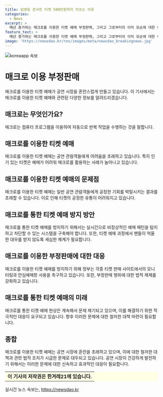 ```yaml
---
title: 임영웅 콘서트 티켓 500만원까지 치솟는 이유
categories:
  - News
excerpt: >
  매년 증가하는 매크로를 이용한 티켓 예매 부정판매, 그리고 그로부터의 이익 모순에 대한 이야기입니다. 기존에는 매크로를 이용한 티켓 예매 부정판매가 복잡하고 비법이라 여겨졌으나, 이제는 1만원에 매크로를 통한 티켓 예매가 가능하며, 티켓 예매 시스템의 취약점을 이용해 다량 예매하는 방법이 소개되고 있습니다. 이에 대한 이익을 보기 위한 플랫폼, 매크로 업자들의 활동과 팬들의 고통스러운 티켓 얻기 수순도 다루고 있습니다. 더불어 정부의 방지책과 제재, 더 나아가 실시간으로 비정상적인 예매 패턴을 탐지하는 기술적인 시스템이 요구되고 있습니다. 1만원으로 시작해 수많은 피해를 본 팬들의 목소리를 반영한 자세한 기사입니다.
feature_text: >
  매년 증가하는 매크로를 이용한 티켓 예매 부정판매, 그리고 그로부터의 이익 모순에 대한 이야기입니다. 기존에는 매크로를 이용한 티켓 예매 부정판매가 복잡하고 비법이라 여겨졌으나, 이제는 1만원에 매크로를 통한 티켓 예매가 가능하며, 티켓 예매 시스템의 취약점을 이용해 다량 예매하는 방법이 소개되고 있습니다. 이에 대한 이익을 보기 위한 플랫폼, 매크로 업자들의 활동과 팬들의 고통스러운 티켓 얻기 수순도 다루고 있습니다. 더불어 정부의 방지책과 제재, 더 나아가 실시간으로 비정상적인 예매 패턴을 탐지하는 기술적인 시스템이 요구되고 있습니다. 1만원으로 시작해 수많은 피해를 본 팬들의 목소리를 반영한 자세한 기사입니다.
image: 'https://newsdao.kr/res/images/meta/newsdao_breakingnews.jpg'
---
```


<p><img src="https://newsdao.kr/res/images/meta/newsdao_breakingnews.jpg" alt="koreaapp 속보" /></p>

<h1>매크로 이용 부정판매</h1>

<p data-ke-size="size16">매크로를 이용한 티켓 예매가 공연 시장을 혼란스럽게 만들고 있습니다. 이 기사에서는 매크로를 이용한 티켓 예매와 관련된 다양한 정보를 알려드리겠습니다.</p>

<h2>매크로는 무엇인가요?</h2>

<p data-ke-size="size16">매크로는 컴퓨터 프로그램을 이용하여 자동으로 반복 작업을 수행하는 것을 말합니다.</p>

<h2>매크로를 이용한 티켓 예매</h2>

<p data-ke-size="size16">매크로를 이용한 티켓 예매는 공연 관람객들에게 어려움을 초래하고 있습니다. 특히 인기 있는 티켓은 예매가 어려워 매크로를 활용하는 사례가 늘어나고 있습니다.</p>

<h2>매크로를 이용한 티켓 예매의 문제점</h2>

<p data-ke-size="size16">매크로를 이용한 티켓 예매는 일반 공연 관람객들에게 공정한 기회를 박탈시키는 결과를 초래할 수 있습니다. 이로 인해 티켓의 공정한 유통이 어려워지고 있습니다.</p>

<h2>매크로를 통한 티켓 예매 방지 방안</h2>

<p data-ke-size="size16">매크로를 통한 티켓 예매를 방지하기 위해서는 실시간으로 비정상적인 예매 패턴을 탐지하고 차단할 수 있는 시스템을 구축해야 합니다. 또한, 티켓 예매 과정에서 팬들이 억울한 대우를 받지 않도록 세심한 체계가 필요합니다.</p>

<h2>매크로를 이용한 부정판매에 대한 대응</h2>

<p data-ke-size="size16">매크로를 이용한 티켓 예매를 방지하기 위해 정부는 각종 티켓 판매 사이트에서의 모니터링과 안심예매창 사용을 촉구하고 있습니다. 또한, 부정판매 행위에 대한 법적 제재를 강화하고 있습니다.</p>

<h2>매크로를 통한 티켓 예매의 미래</h2>

<p data-ke-size="size16">매크로를 통한 티켓 예매 현상은 계속해서 문제 제기되고 있으며, 이를 해결하기 위한 적극적인 대응이 요구되고 있습니다. 향후 이러한 문제에 대한 철저한 대책 마련이 필요합니다.</p>

<h2>종합</h2>

<p data-ke-size="size16">매크로를 이용한 티켓 예매는 공연 시장에 혼란을 초래하고 있으며, 이에 대한 철저한 대책과 관련 법적 조치가 시급한 문제로 대두되고 있습니다. 공연 시장이 건강하게 발전하기 위해서는 이러한 문제에 대한 신속하고 효과적인 대응이 필요합니다.</p>

<table style="width: 100%;" bgcolor="#FFFFE6">
<tbody>
<tr>
<td style="text-align: center; height: 17px;"><b>이 기사의 저작권은 한겨레21에 있습니다.</b></td>
</tr>
</tbody>
</table>
실시간 뉴스 속보는, <a href="https://newsdao.kr" rel="dofollow">https://newsdao.kr</a>


